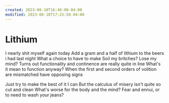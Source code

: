 ```yaml
---
created: 2023-08-10T16:48:00-04:00
modified: 2023-08-10T17:25:58-04:00
---
```


# Lithium

I nearly shit myself again today
Add a gram and a half of lithium to the beers i had last night
What a choice to have to make
Soil my britches? Lose my mind?
Turns out functionality and continence are really quite in line
What's it mean to function anyway?
When the first and second orders of volition are mismatched have opposing signs

Just try to make the best of it I can
But the calculus of misery isn't quite so cut and clean
What's worse for the body and the mind?
Fear and ennui, or to need to wash your jeans?
